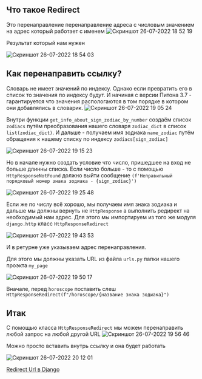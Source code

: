 ## Что такое Redirect
Это перенаправление перенаправление адреса с числовым значением на адрес который работает с именем
![Скриншот 26-07-2022 18 52 19](https://user-images.githubusercontent.com/84935915/181052386-e0418209-a552-41b1-8357-49f75152088d.png)

Результат который нам нужен

![Скриншот 26-07-2022 18 54 03](https://user-images.githubusercontent.com/84935915/181052923-5c6edac4-8d59-4cfe-986c-e05851da1fd6.png)

## Как перенаправить ссылку?
Словарь не имеет значений по индексу. Однако если превратить его в список то значения по индексу будут. И начиная с версии Питона 3.7 - гарантируется что
значения распологаются в том порядке в котором они добавлялись в словарик.
![Скриншот 26-07-2022 19 05 24](https://user-images.githubusercontent.com/84935915/181055852-04febdaa-1a47-48cc-90a5-c77d7214d8b4.png)

Внутри функции `get_info_about_sign_zodiac_by_number` создаём список `zodiacs` путём преобразования нашего словаря `zodiac_dict` в список `list(zodiac_dict)`.
И дальше - получаем имя зодиака `name_zodiac` путём обращения к нашему списку по индексу `zodiacs[sign_zodiac]`


![Скриншот 26-07-2022 19 15 23](https://user-images.githubusercontent.com/84935915/181057754-01c7b782-6fcc-42c1-925e-9c5d32ebe3c3.png)

Но в начале нужно создать условие что число, пришедшее на вход не больше длинны списка. Если число больше - то с помощью `HttpResponseNotFound`
должно выйти сообщение `(f'Неправильный порядковый номер знака зодиака - {sign_zodiac}')`

![Скриншот 26-07-2022 19 25 48](https://user-images.githubusercontent.com/84935915/181059864-4ca6496a-89c9-47fe-83fa-79cba996c526.png)

Если же по числу всё хорошо, мы получаем имя знака зодиака и дальше мы должны вернуть не `HttpResponse` а выполнить редирект на необходимый нам адрес.
Для этого мы импортируем из того же модуля `django.http` класс `HttpResponseRedirect` 

![Скриншот 26-07-2022 19 43 53](https://user-images.githubusercontent.com/84935915/181063253-5262e494-3d83-4ca0-9fb2-220b4aef2f15.png)

И в ретурне уже указываем адрес перенаправления.

Для этого мы должны указать URL из файла `urls.py` папки нашего проэкта `my_page`

![Скриншот 26-07-2022 19 50 17](https://user-images.githubusercontent.com/84935915/181064491-6c322409-78b2-40ff-89af-140c5b04b9e2.png)

Вначале, перед `horoscope` поставить слеш `HttpResponseRedirect(f"/horoscope/{название знака зодиака}")`

## Итак
С помощью класса `HttpResponseRedirect` мы можем перенаправить любой запрос на любой другой URL
![Скриншот 26-07-2022 19 56 46](https://user-images.githubusercontent.com/84935915/181065795-a38f6fc9-cb18-4eac-997e-c32e6ee5b2ac.png)

Можно просто вставить внутрь ссылку и она будет работать

![Скриншот 26-07-2022 20 12 01](https://user-images.githubusercontent.com/84935915/181068955-2149775d-4483-4c6a-9b35-a7ed5a29223d.png)




























[Redirect Url в Django](https://cloud.mail.ru/public/Jrt5/SjrufgAxX/%5BSW.BAND%5D%202.%20URLs%20и%20VIews/8.%20Redirect%20Url%20в%20Django)

